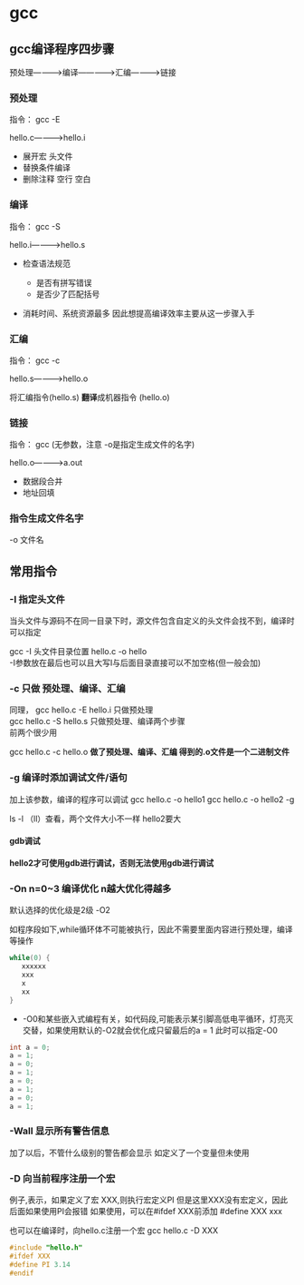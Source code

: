# gcc  



## gcc编译程序四步骤  

预处理————>编译—————>汇编————>链接   

### 预处理  

指令： gcc -E

hello.c————>hello.i

* 展开宏  头文件  
* 替换条件编译  
* 删除注释  空行  空白   

###  编译  

指令： gcc -S

hello.i————>hello.s  

* 检查语法规范  
    * 是否有拼写错误
    * 是否少了匹配括号  

* 消耗时间、系统资源最多  因此想提高编译效率主要从这一步骤入手   


### 汇编  

指令： gcc -c

hello.s————>hello.o  

将汇编指令(hello.s) **翻译**成机器指令 (hello.o)  

### 链接  

指令： gcc  (无参数，注意 -o是指定生成文件的名字)

hello.o————>a.out  

* 数据段合并
* 地址回填  

### 指令生成文件名字  

-o 文件名  


## 常用指令  

### -I 指定头文件  

当头文件与源码不在同一目录下时，源文件包含自定义的头文件会找不到，编译时可以指定  

gcc -I 头文件目录位置 hello.c -o hello  
-I参数放在最后也可以且大写I与后面目录直接可以不加空格(但一般会加)    

###  -c  只做 预处理、编译、汇编  

同理，
gcc hello.c -E hello.i  只做预处理  
gcc hello.c -S hello.s  只做预处理、编译两个步骤  
前两个很少用

gcc hello.c -c  hello.o **做了预处理、编译、汇编   得到的.o文件是一个二进制文件**  

### -g 编译时添加调试文件/语句  

加上该参数，编译的程序可以调试
gcc hello.c -o hello1
gcc hello.c -o hello2 -g  

ls -l （ll）查看，两个文件大小不一样  hello2要大  

#### gdb调试  

**hello2才可使用gdb进行调试，否则无法使用gdb进行调试**    


### -On  n=0~3  编译优化  n越大优化得越多  

默认选择的优化级是2级 -O2    

如程序段如下,while循环体不可能被执行，因此不需要里面内容进行预处理，编译等操作  
```cpp
while(0) {
   xxxxxx
   xxx
   x
   xx
}
```
* -O0和某些嵌入式编程有关，如代码段,可能表示某引脚高低电平循环，灯亮灭交替，如果使用默认的-O2就会优化成只留最后的a = 1  此时可以指定-O0
```c
int a = 0;
a = 1;
a = 0;
a = 1;
a = 0;
a = 1;
a = 0;
a = 1;
```


### -Wall  显示所有警告信息  

加了以后，不管什么级别的警告都会显示  如定义了一个变量但未使用  

### -D 向当前程序注册一个宏  

例子,表示，如果定义了宏 XXX,则执行宏定义PI   但是这里XXX没有宏定义，因此后面如果使用PI会报错  如果使用，可以在#ifdef XXX前添加 #define XXX xxx  

也可以在编译时，向hello.c注册一个宏
gcc hello.c -D XXX

```c
#include "hello.h"  
#ifdef XXX  
#define PI 3.14  
#endif
```







